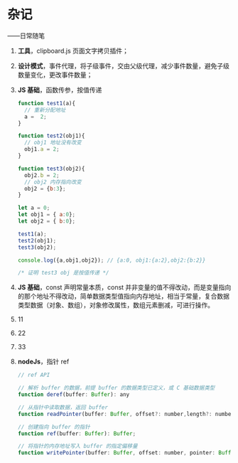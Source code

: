 # 杂记

——日常随笔

1. **工具**，clipboard.js  页面文字拷贝插件；

2. **设计模式**，事件代理，将子级事件，交由父级代理，减少事件数量，避免子级数量变化，更改事件数量；

3. **JS 基础**，函数传参，按值传递

   ```javascript
   function test1(a){
     // 重新分配地址  
     a =  2;
   }
   
   function test2(obj1){
     // obj1 地址没有改变  
     obj1.a = 2;
   }
   
   function test3(obj2){
     obj2.b = 2;  
     // obj2 内存指向改变 
     obj2 = {b:3};
   }
   
   let a = 0;
   let obj1 = { a:0};
   let obj2 = { b:0};
   
   test1(a);
   test2(obj1);
   test3(obj2);
   
   console.log({a,obj1,obj2}); // {a:0, obj1:{a:2},obj2:{b:2}}
   
   /* 证明 test3 obj 是按值传递 */
   ```

   

4. **JS 基础**，const 声明常量本质，const 并非变量的值不得改动，而是变量指向的那个地址不得改动，简单数据类型值指向内存地址，相当于常量，复合数据类型数据（对象、数组），对象修改属性，数组元素删减，可进行操作。

5. 11

6. 22

7. 33

8. **nodeJs**，指针 ref

   ```javascript
   // ref API
   
   // 解析 buffer 的数据，前提 buffer 的数据类型已定义，或 C 基础数据类型
   function deref(buffer: Buffer): any
   
   // 从指针中读取数据，返回 buffer
   function readPointer(buffer: Buffer, offset?: number,length?: number): Buffer
   
   // 创建指向 buffer 的指针
   function ref(buffer: Buffer): Buffer;
   
   // 将指针的内存地址写入 buffer 的指定偏移量
   function writePointer(buffer: Buffer, offset: number, pointer: Buffer): void;
   
   ```

   



